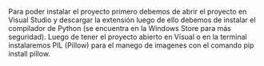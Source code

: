 Para poder instalar el proyecto primero debemos de abrir el proyecto en Visual Studio y descargar la extensión luego de ello debemos de instalar el compilador de Python (se encuentra en la Windows Store para más seguridad).
Luego de tener el proyecto abierto en Visual o en la terminal instalaremos PIL (Pillow) para el manego de imagenes con el comando pip install pillow.
